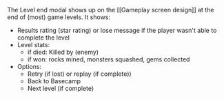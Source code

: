 The Level end modal shows up on the [[Gameplay screen design]] at the end of (most) game levels. It shows:

- Results rating (star rating) or lose message if the player wasn't able to complete the level
- Level stats:
	- if died: Killed by (enemy)
	- if won: rocks mined, monsters squashed, gems collected
- Options:
	- Retry (if lost) or replay (if complete))
	- Back to Basecamp
	- Next level (if complete)